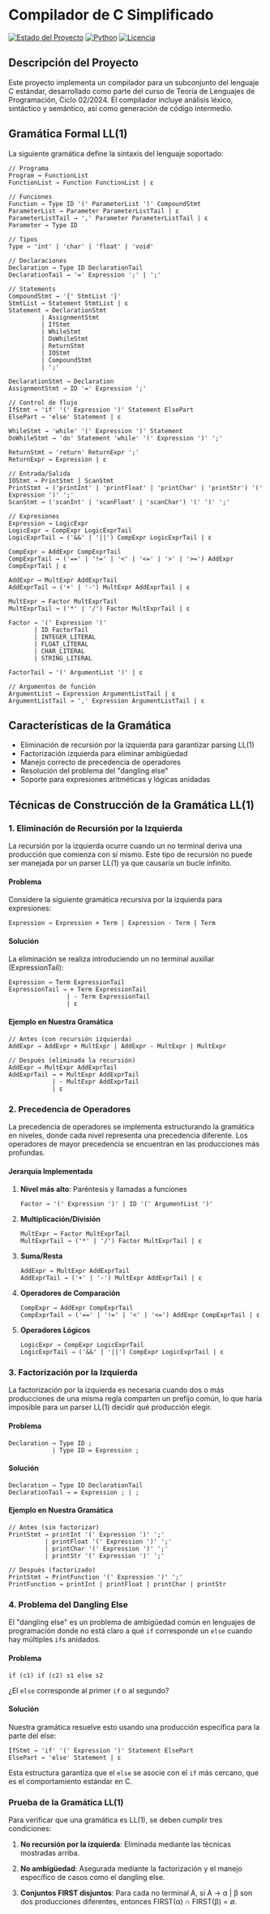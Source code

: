# Compilador de C Simplificado

[![Estado del Proyecto](https://img.shields.io/badge/estado-en%20desarrollo-yellow.svg)]()
[![Python](https://img.shields.io/badge/python-3.8+-blue.svg)]()
[![Licencia](https://img.shields.io/badge/licencia-MIT-green.svg)]()

## Descripción del Proyecto

Este proyecto implementa un compilador para un subconjunto del lenguaje C estándar, desarrollado como parte del curso de Teoría de Lenguajes de Programación, Ciclo 02/2024. El compilador incluye análisis léxico, sintáctico y semántico, así como generación de código intermedio.

## Gramática Formal LL(1)

La siguiente gramática define la sintaxis del lenguaje soportado:

```text
// Programa
Program → FunctionList
FunctionList → Function FunctionList | ε

// Funciones
Function → Type ID '(' ParameterList ')' CompoundStmt
ParameterList → Parameter ParameterListTail | ε
ParameterListTail → ',' Parameter ParameterListTail | ε
Parameter → Type ID

// Tipos
Type → 'int' | 'char' | 'float' | 'void'

// Declaraciones
Declaration → Type ID DeclarationTail
DeclarationTail → '=' Expression ';' | ';'

// Statements
CompoundStmt → '{' StmtList '}'
StmtList → Statement StmtList | ε
Statement → DeclarationStmt
         | AssignmentStmt
         | IfStmt
         | WhileStmt
         | DoWhileStmt
         | ReturnStmt
         | IOStmt
         | CompoundStmt
         | ';'

DeclarationStmt → Declaration
AssignmentStmt → ID '=' Expression ';'

// Control de flujo
IfStmt → 'if' '(' Expression ')' Statement ElsePart
ElsePart → 'else' Statement | ε

WhileStmt → 'while' '(' Expression ')' Statement
DoWhileStmt → 'do' Statement 'while' '(' Expression ')' ';'

ReturnStmt → 'return' ReturnExpr ';'
ReturnExpr → Expression | ε

// Entrada/Salida
IOStmt → PrintStmt | ScanStmt
PrintStmt → ('printInt' | 'printFloat' | 'printChar' | 'printStr') '(' Expression ')' ';'
ScanStmt → ('scanInt' | 'scanFloat' | 'scanChar') '(' ')' ';'

// Expresiones
Expression → LogicExpr
LogicExpr → CompExpr LogicExprTail
LogicExprTail → ('&&' | '||') CompExpr LogicExprTail | ε

CompExpr → AddExpr CompExprTail
CompExprTail → ('==' | '!=' | '<' | '<=' | '>' | '>=') AddExpr CompExprTail | ε

AddExpr → MultExpr AddExprTail
AddExprTail → ('+' | '-') MultExpr AddExprTail | ε

MultExpr → Factor MultExprTail
MultExprTail → ('*' | '/') Factor MultExprTail | ε

Factor → '(' Expression ')'
       | ID FactorTail
       | INTEGER_LITERAL
       | FLOAT_LITERAL
       | CHAR_LITERAL
       | STRING_LITERAL

FactorTail → '(' ArgumentList ')' | ε

// Argumentos de función
ArgumentList → Expression ArgumentListTail | ε
ArgumentListTail → ',' Expression ArgumentListTail | ε
```

## Características de la Gramática

- Eliminación de recursión por la izquierda para garantizar parsing LL(1)
- Factorización izquierda para eliminar ambigüedad
- Manejo correcto de precedencia de operadores
- Resolución del problema del "dangling else"
- Soporte para expresiones aritméticas y lógicas anidadas

## Técnicas de Construcción de la Gramática LL(1)

### 1. Eliminación de Recursión por la Izquierda

La recursión por la izquierda ocurre cuando un no terminal deriva una producción que comienza con sí mismo. Este tipo de recursión no puede ser manejada por un parser LL(1) ya que causaría un bucle infinito.

#### Problema

Considere la siguiente gramática recursiva por la izquierda para expresiones:

```text
Expression → Expression + Term | Expression - Term | Term
```

#### Solución

La eliminación se realiza introduciendo un no terminal auxiliar (ExpressionTail):

```text
Expression → Term ExpressionTail
ExpressionTail → + Term ExpressionTail 
                | - Term ExpressionTail 
                | ε
```

#### Ejemplo en Nuestra Gramática

```text
// Antes (con recursión izquierda)
AddExpr → AddExpr + MultExpr | AddExpr - MultExpr | MultExpr

// Después (eliminada la recursión)
AddExpr → MultExpr AddExprTail
AddExprTail → + MultExpr AddExprTail 
            | - MultExpr AddExprTail 
            | ε
```

### 2. Precedencia de Operadores

La precedencia de operadores se implementa estructurando la gramática en niveles, donde cada nivel representa una precedencia diferente. Los operadores de mayor precedencia se encuentran en las producciones más profundas.

#### Jerarquía Implementada

1. **Nivel más alto**: Paréntesis y llamadas a funciones

   ```text
   Factor → '(' Expression ')' | ID '(' ArgumentList ')'
   ```

2. **Multiplicación/División**

   ```text
   MultExpr → Factor MultExprTail
   MultExprTail → ('*' | '/') Factor MultExprTail | ε
   ```

3. **Suma/Resta**

   ```text
   AddExpr → MultExpr AddExprTail
   AddExprTail → ('+' | '-') MultExpr AddExprTail | ε
   ```

4. **Operadores de Comparación**

   ```text
   CompExpr → AddExpr CompExprTail
   CompExprTail → ('==' | '!=' | '<' | '<=') AddExpr CompExprTail | ε
   ```

5. **Operadores Lógicos**

   ```text
   LogicExpr → CompExpr LogicExprTail
   LogicExprTail → ('&&' | '||') CompExpr LogicExprTail | ε
   ```

### 3. Factorización por la Izquierda

La factorización por la izquierda es necesaria cuando dos o más producciones de una misma regla comparten un prefijo común, lo que haría imposible para un parser LL(1) decidir qué producción elegir.

#### Problema

```text
Declaration → Type ID ; 
            | Type ID = Expression ;
```

#### Solución

```text
Declaration → Type ID DeclarationTail
DeclarationTail → = Expression ; | ;
```

#### Ejemplo en Nuestra Gramática

```text
// Antes (sin factorizar)
PrintStmt → printInt '(' Expression ')' ';'
          | printFloat '(' Expression ')' ';'
          | printChar '(' Expression ')' ';'
          | printStr '(' Expression ')' ';'

// Después (factorizado)
PrintStmt → PrintFunction '(' Expression ')' ';'
PrintFunction → printInt | printFloat | printChar | printStr
```

### 4. Problema del Dangling Else

El "dangling else" es un problema de ambigüedad común en lenguajes de programación donde no está claro a qué `if` corresponde un `else` cuando hay múltiples `if`s anidados.

#### Problema

```text
if (c1) if (c2) s1 else s2
```

¿El `else` corresponde al primer `if` o al segundo?

#### Solución

Nuestra gramática resuelve esto usando una producción específica para la parte del else:

```text
IfStmt → 'if' '(' Expression ')' Statement ElsePart
ElsePart → 'else' Statement | ε
```

Esta estructura garantiza que el `else` se asocie con el `if` más cercano, que es el comportamiento estándar en C.

### Prueba de la Gramática LL(1)

Para verificar que una gramática es LL(1), se deben cumplir tres condiciones:

1. **No recursión por la izquierda**: Eliminada mediante las técnicas mostradas arriba.

2. **No ambigüedad**: Asegurada mediante la factorización y el manejo específico de casos como el dangling else.

3. **Conjuntos FIRST disjuntos**: Para cada no terminal A, si A → α | β son dos producciones diferentes, entonces FIRST(α) ∩ FIRST(β) = ∅.
